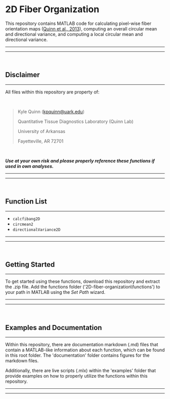 # 2D Fiber Organization

This repository contains MATLAB code for calculating pixel-wise fiber orientation maps ([Quinn et al., 2013](https://doi.org/10.1117/1.JBO.18.4.046003)), computing an overall circular mean and directional variance, and computing a local circular mean and directional variance.

---
---
&nbsp;

## Disclaimer

---

All files within this repository are property of:

&nbsp;

> Kyle Quinn (kpquinn@uark.edu)
>
> Quantitative Tissue Diagnostics Laboratory (Quinn Lab)
>
> University of Arkansas
>
> Fayetteville, AR 72701

&nbsp;

**_Use at your own risk and please properly reference these functions if used in own analyses._**

---
---
&nbsp;

## Function List

---

- `calcfibang2D`
- `circmean2`
- `directionalVariance2D`

---
---
&nbsp;

## Getting Started

---

To get started using these functions, download this repository and extract the .zip file. Add the functions folder ('2D-fiber-organization\functions') to your path in MATLAB using the _Set Path_ wizard.

---
---
&nbsp;

## Examples and Documentation

---

Within this repository, there are documentation markdown (.md) files that contain a MATLAB-like information about each function, which can be found in this root folder. The 'documentation' folder contains figures for the markdown files.

Additionally, there are live scripts (.mlx) within the 'examples' folder that provide examples on how to properly utilize the functions within this repository.

---
---
